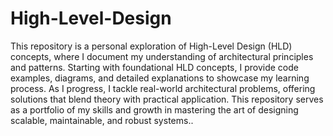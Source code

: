 # High-Level-Design
This repository is a personal exploration of High-Level Design (HLD) concepts, where I document my understanding of architectural principles and patterns. Starting with foundational HLD concepts, 
I provide code examples, diagrams, and detailed explanations to showcase my learning process.
As I progress, I tackle real-world architectural problems, offering solutions that blend theory with practical application. 
This repository serves as a portfolio of my skills and growth in mastering the art of designing scalable, maintainable, and robust systems..
